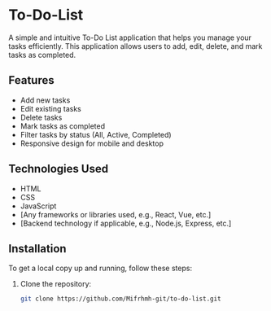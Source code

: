 # To-Do-List
<!-- ![To-Do List Logo](path/to/logo.png) Optional: Add a logo or image -->

A simple and intuitive To-Do List application that helps you manage your tasks efficiently. This application allows users to add, edit, delete, and mark tasks as completed.

## Features

- Add new tasks
- Edit existing tasks
- Delete tasks
- Mark tasks as completed
- Filter tasks by status (All, Active, Completed)
- Responsive design for mobile and desktop

## Technologies Used

- HTML
- CSS
- JavaScript
- [Any frameworks or libraries used, e.g., React, Vue, etc.]
- [Backend technology if applicable, e.g., Node.js, Express, etc.]

## Installation

To get a local copy up and running, follow these steps:

1. Clone the repository:
   ```bash
   git clone https://github.com/Mifrhmh-git/to-do-list.git